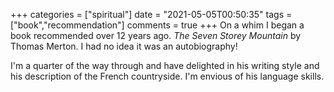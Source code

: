 +++
categories = ["spiritual"]
date = "2021-05-05T00:50:35"
tags = ["book","recommendation"]
comments = true
+++
On a whim I began a book recommended over 12 years ago. _The Seven Storey Mountain_ by Thomas Merton. I had no idea it was an autobiography!

I'm a quarter of the way through and have delighted in his writing style and his description of the French countryside. I'm envious of his language skills.

